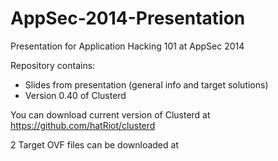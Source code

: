 AppSec-2014-Presentation
========================

Presentation for Application Hacking 101 at AppSec 2014

Repository contains:

 * Slides from presentation (general info and target solutions)
 * Version 0.40 of Clusterd

You can download current version of Clusterd at https://github.com/hatRiot/clusterd

2 Target OVF files can be downloaded at 
